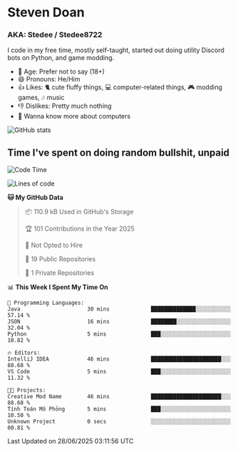 # Steven Doan
### AKA: Stedee / Stedee8722
I code in my free time, mostly self-taught, started out doing utility Discord bots on Python, and game modding.

- 🤔 Age: Prefer not to say (18+)
- 😄 Pronouns: He/Him
- 👍 Likes: 🐈 cute fluffy things, 💻 computer-related things, 🎮 modding games, 🎶 music
- 👎 Dislikes: Pretty much nothing
- 🥹 Wanna know more about computers

![GitHub stats](https://github-readme-stats-iota-mocha-40.vercel.app/api?username=Stedee8722&show=prs_merged,prs_merged_percentage&show_icons=true&theme=transparent)

## Time I've spent on doing random bullshit, unpaid
<!--START_SECTION:Time I've spent on doing random bullshit, unpaid-->
![Code Time](http://img.shields.io/badge/Code%20Time-279%20hrs%2038%20mins-blue)

![Lines of code](https://img.shields.io/badge/From%20Hello%20World%20I%27ve%20Written-83.0%20thousand%20lines%20of%20code-blue)

**🐱 My GitHub Data** 

> 📦 110.9 kB Used in GitHub's Storage 
 > 
> 🏆 101 Contributions in the Year 2025
 > 
> 🚫 Not Opted to Hire
 > 
> 📜 19 Public Repositories 
 > 
> 🔑 1 Private Repositories 
 > 
📊 **This Week I Spent My Time On** 

```text
💬 Programming Languages: 
Java                     30 mins             ██████████████░░░░░░░░░░░   57.14 % 
JSON                     16 mins             ████████░░░░░░░░░░░░░░░░░   32.04 % 
Python                   5 mins              ███░░░░░░░░░░░░░░░░░░░░░░   10.82 % 

🔥 Editors: 
IntelliJ IDEA            46 mins             ██████████████████████░░░   88.68 % 
VS Code                  5 mins              ███░░░░░░░░░░░░░░░░░░░░░░   11.32 % 

🐱‍💻 Projects: 
Creative Mod Name        46 mins             ██████████████████████░░░   88.68 % 
Tính Toán Mô Phỏng       5 mins              ███░░░░░░░░░░░░░░░░░░░░░░   10.50 % 
Unknown Project          0 secs              ░░░░░░░░░░░░░░░░░░░░░░░░░   00.81 % 
```


 Last Updated on 28/06/2025 03:11:56 UTC
<!--END_SECTION:Time I've spent on doing random bullshit, unpaid-->
